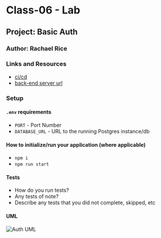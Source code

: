 # Class-06 - Lab

## Project: Basic Auth

### Author: Rachael Rice

### Links and Resources

- [ci/cd](http://xyz.com)
- [back-end server url](http://xyz.com)

### Setup

#### `.env` requirements
- `PORT` - Port Number
- `DATABASE_URL` - URL to the running Postgres instance/db

#### How to initialize/run your application (where applicable)

- `npm i`
- `npm run start`

#### Tests

- How do you run tests?
- Any tests of note?
- Describe any tests that you did not complete, skipped, etc

#### UML

![Auth UML]()
